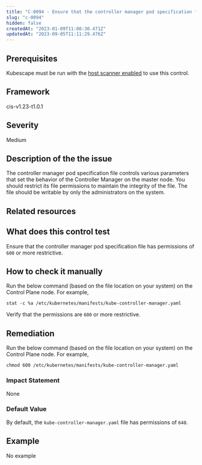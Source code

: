 ```yaml
---
title: "C-0094 - Ensure that the controller manager pod specification file permissions are set to 600 or more restrictive"
slug: "c-0094"
hidden: false
createdAt: "2023-01-09T11:08:30.471Z"
updatedAt: "2023-09-05T11:11:29.476Z"
---
```

## Prerequisites
Kubescape must be run with the [host scanner enabled](/docs/scanning/#the-host-scanner) to use this control.
## Framework
cis-v1.23-t1.0.1
## Severity
Medium
## Description of the the issue
The controller manager pod specification file controls various parameters that set the behavior of the Controller Manager on the master node. You should restrict its file permissions to maintain the integrity of the file. The file should be writable by only the administrators on the system.
## Related resources

## What does this control test
Ensure that the controller manager pod specification file has permissions of `600` or more restrictive.
## How to check it manually
Run the below command (based on the file location on your system) on the Control Plane node. For example,

 
```
stat -c %a /etc/kubernetes/manifests/kube-controller-manager.yaml

```
 Verify that the permissions are `600` or more restrictive.
## Remediation
Run the below command (based on the file location on your system) on the Control Plane node. For example,

 
```
chmod 600 /etc/kubernetes/manifests/kube-controller-manager.yaml

```
### Impact Statement
None
### Default Value
By default, the `kube-controller-manager.yaml` file has permissions of `640`.
## Example
No example